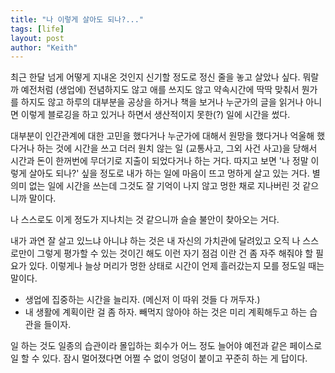 ```yaml
---
title: "나 이렇게 살아도 되나?..."
tags: [life]
layout: post
author: "Keith"
---
```


최근 한달 넘게 어떻게 지내온 것인지 신기할 정도로 정신 줄을 놓고 살았나 싶다. 뭐랄까 예전처럼 (생업에) 전념하지도 않고 애를 쓰지도 않고 약속시간에 딱딱 맞춰서 뭔가를 하지도 않고 하루의 대부분을 공상을 하거나 책을 보거나 누군가의 글을 읽거나 아니면 이렇게 블로깅을 하고 있거나 하면서 생산적이지 못한(?) 일에 시간을 썼다.

대부분이 인간관계에 대한 고민을 했다거나 누군가에 대해서 원망을 했다거나 억울해 했다거나 하는 것에 시간을 쓰고 더러 원치 않는 일 (교통사고, 그외 사건 사고)을 당해서 시간과 돈이 한꺼번에 무더기로 지출이 되었다거나 하는 거다. 따지고 보면 '나 정말 이렇게 살아도 되나?' 싶을 정도로 내가 하는 일에 마음이 뜨고 멍하게 살고 있는 거다. 별 의미 없는 일에 시간을 쓰는데 그것도 잘 기억이 나지 않고 멍한 채로 지나버린 것 같으니까 말이다.

나 스스로도 이게 정도가 지나치는 것 같으니까 슬슬 불안이 찾아오는 거다. 

내가 과연 잘 살고 있느냐 아니냐 하는 것은 내 자신의 가치관에 달려있고 오직 나 스스로만이 그렇게 평가할 수 있는 것이긴 해도 이런 자기 점검 이란 건 좀 자주 해줘야 할 필요가 있다. 이렇게나 늘상 머리가 멍한 상태로 시간이 언제 흘러갔는지 모를 정도일 때는 말이다.

- 생업에 집중하는 시간을 늘리자. (메신저 이 따위 것들 다 꺼두자.)
- 내 생활에 계획이란 걸 좀 하자. 빼먹지 않아야 하는 것은 미리 계획해두고 하는 습관을 들이자.

일 하는 것도 일종의 습관이라 몰입하는 회수가 어느 정도 늘어야 예전과 같은 페이스로 일 할 수 있다. 잠시 멀어졌다면 어쩔 수 없이 엉덩이 붙이고 꾸준히 하는 게 답이다.